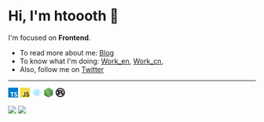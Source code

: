 # Hi, I'm htoooth 👋

I'm focused on **Frontend**.

- To read more about me: [Blog](https://www.cnblogs.com/htoooth)
- To know what I'm doing: [Work_en](https://htoooth-github-io.translate.goog/myresume/?_x_tr_sl=auto&_x_tr_tl=en&_x_tr_hl=en&_x_tr_pto=wapp), [Work_cn](https://htoooth.github.io/myresume/), 
- Also, follow me on [Twitter](https://twitter.com/huangyunlong)

---
  
<code><img height="20" src="https://raw.githubusercontent.com/github/explore/80688e429a7d4ef2fca1e82350fe8e3517d3494d/topics/typescript/typescript.png"></code>
<code><img height="20" src="https://raw.githubusercontent.com/github/explore/80688e429a7d4ef2fca1e82350fe8e3517d3494d/topics/javascript/javascript.png"></code>
<code><img height="20" src="https://raw.githubusercontent.com/github/explore/80688e429a7d4ef2fca1e82350fe8e3517d3494d/topics/react/react.png"></code>
<code><img height="20" src="https://raw.githubusercontent.com/github/explore/80688e429a7d4ef2fca1e82350fe8e3517d3494d/topics/nodejs/nodejs.png"></code>
<code><img height="20" src="https://raw.githubusercontent.com/github/explore/80688e429a7d4ef2fca1e82350fe8e3517d3494d/topics/rust/rust.png"></code>

<div>
  <a href="https://github.com/htoooth"><img src="https://github-readme-stats.vercel.app/api?username=htoooth&show_icons=true" /></a>
  <a href="https://github.com/htoooth"><img src="https://github-readme-stats.vercel.app/api/top-langs/?username=htoooth&layout=compact" height="195" /></a>
</div>
